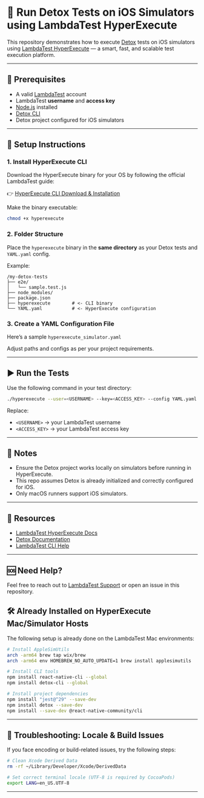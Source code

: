# 📱 Run Detox Tests on iOS Simulators using LambdaTest HyperExecute

This repository demonstrates how to execute [Detox](https://wix.github.io/Detox/) tests on iOS simulators using [LambdaTest HyperExecute](https://www.lambdatest.com/hyperexecute) — a smart, fast, and scalable test execution platform.

---

## 🚀 Prerequisites

- A valid [LambdaTest](https://www.lambdatest.com/) account
- LambdaTest **username** and **access key**
- [Node.js](https://nodejs.org/) installed
- [Detox CLI](https://wix.github.io/Detox/docs/introduction/getting-started/)
- Detox project configured for iOS simulators

---

## 🔧 Setup Instructions

### 1. Install HyperExecute CLI

Download the HyperExecute binary for your OS by following the official LambdaTest guide:

👉 [HyperExecute CLI Download & Installation](https://www.lambdatest.com/support/docs/hyperexecute-cli-run-tests-on-hyperexecute-grid/)

Make the binary executable:
```bash
chmod +x hyperexecute
```

### 2. Folder Structure

Place the `hyperexecute` binary in the **same directory** as your Detox tests and `YAML.yaml` config.

Example:
```
/my-detox-tests
├── e2e/
│   └── sample.test.js
├── node_modules/
├── package.json
├── hyperexecute        # <- CLI binary
└── YAML.yaml           # <- HyperExecute configuration
```

### 3. Create a YAML Configuration File

Here’s a sample `hyperexecute_simulator.yaml`

Adjust paths and configs as per your project requirements.

---

## ▶️ Run the Tests

Use the following command in your test directory:

```bash
./hyperexecute --user=<USERNAME> --key=<ACCESS_KEY> --config YAML.yaml
```

Replace:
- `<USERNAME>` → your LambdaTest username  
- `<ACCESS_KEY>` → your LambdaTest access key

---

## 📌 Notes

- Ensure the Detox project works locally on simulators before running in HyperExecute.
- This repo assumes Detox is already initialized and correctly configured for iOS.
- Only macOS runners support iOS simulators.

---

## 📘 Resources

- [LambdaTest HyperExecute Docs](https://www.lambdatest.com/support/docs/introduction-to-hyperexecute/)
- [Detox Documentation](https://wix.github.io/Detox/)
- [LambdaTest CLI Help](https://www.lambdatest.com/support/)

---

## 🆘 Need Help?

Feel free to reach out to [LambdaTest Support](mailto:support@lambdatest.com) or open an issue in this repository.

## 🛠️ Already Installed on HyperExecute Mac/Simulator Hosts

The following setup is already done on the LambdaTest Mac environments:

```bash
# Install AppleSimUtils
arch -arm64 brew tap wix/brew
arch -arm64 env HOMEBREW_NO_AUTO_UPDATE=1 brew install applesimutils

# Install CLI tools
npm install react-native-cli --global
npm install detox-cli --global

# Install project dependencies
npm install "jest@^29" --save-dev
npm install detox --save-dev
npm install --save-dev @react-native-community/cli
```

---

## 🧹 Troubleshooting: Locale & Build Issues

If you face encoding or build-related issues, try the following steps:

```bash
# Clean Xcode Derived Data
rm -rf ~/Library/Developer/Xcode/DerivedData

# Set correct terminal locale (UTF-8 is required by CocoaPods)
export LANG=en_US.UTF-8
```

---
